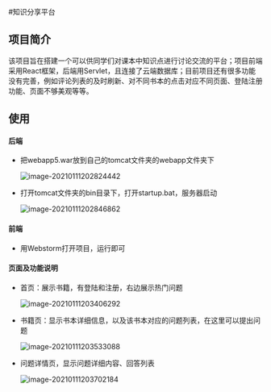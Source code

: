 #知识分享平台

## 项目简介

该项目旨在搭建一个可以供同学们对课本中知识点进行讨论交流的平台；项目前端采用React框架，后端用Servlet，且连接了云端数据库；目前项目还有很多功能没有完善，例如评论列表的及时刷新、对不同书本的点击对应不同页面、登陆注册功能、页面不够美观等等。

## 使用

#### 后端

- 把webapp5.war放到自己的tomcat文件夹的webapp文件夹下

  ![image-20210111202824442](https://cdn.jsdelivr.net/gh/ccyccyccy222/img/img/20210111202824.png)

- 打开tomcat文件夹的bin目录下，打开startup.bat，服务器启动

  ![image-20210111202846862](https://cdn.jsdelivr.net/gh/ccyccyccy222/img/img/20210111202846.png)

#### 前端

- 用Webstorm打开项目，运行即可

#### 页面及功能说明

- 首页：展示书籍，有登陆和注册，右边展示热门问题

  ![image-20210111203406292](https://cdn.jsdelivr.net/gh/ccyccyccy222/img/img/20210111203406.png)

- 书籍页：显示书本详细信息，以及该书本对应的问题列表，在这里可以提出问题

  ![image-20210111203533088](https://cdn.jsdelivr.net/gh/ccyccyccy222/img/img/20210111203533.png)

- 问题详情页，显示问题详细内容、回答列表

  ![image-20210111203702184](https://cdn.jsdelivr.net/gh/ccyccyccy222/img/img/20210111203702.png)




